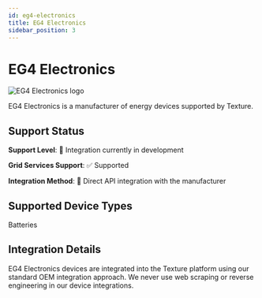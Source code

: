 ```yaml
---
id: eg4-electronics
title: EG4 Electronics
sidebar_position: 3
---
```


# EG4 Electronics

<div style={{ textAlign: 'center', margin: '20px 0' }}>
  <img 
    src="https://device.cms.texture.energy/logo/EG4%20Vector%20Icon.svg" 
    alt="EG4 Electronics logo" 
    style={{ maxWidth: '200px', maxHeight: '150px' }}
  />
</div>

EG4 Electronics is a manufacturer of energy devices supported by Texture.



## Support Status

**Support Level**: 🔨 Integration currently in development

**Grid Services Support**: ✅ Supported

**Integration Method**: 🔌 Direct API integration with the manufacturer

## Supported Device Types

Batteries

## Integration Details

EG4 Electronics devices are integrated into the Texture platform using our standard OEM integration approach. We never use web scraping or reverse engineering in our device integrations.



